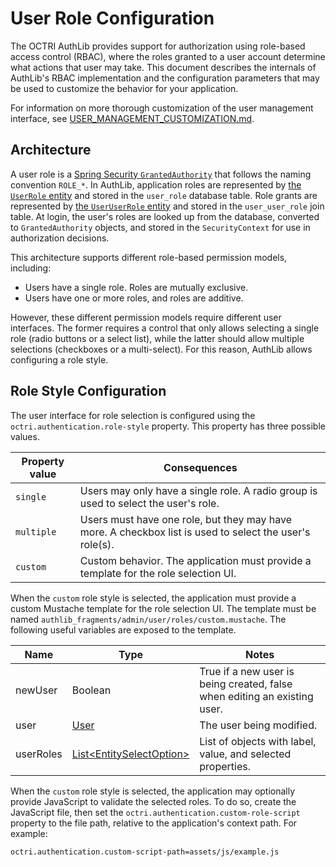 # User Role Configuration

The OCTRI AuthLib provides support for authorization using role-based access control (RBAC), where the roles granted to a user account determine what actions that user may take. This document describes the internals of AuthLib's RBAC implementation and the configuration parameters that may be used to customize the behavior for your application.

For information on more thorough customization of the user management interface, see [USER_MANAGEMENT_CUSTOMIZATION.md](USER_MANAGEMENT_CUSTOMIZATION.md).

## Architecture

A user role is a [Spring Security `GrantedAuthority`](https://docs.spring.io/spring-security/reference/servlet/authorization/architecture.html) that follows the naming convention `ROLE_*`. In AuthLib, application roles are represented by [the `UserRole` entity](../authentication_lib/src/main/java/org/octri/authentication/server/security/entity/UserRole.java) and stored in the `user_role` database table. Role grants are represented by [the `UserUserRole` entity](../authentication_lib/src/main/java/org/octri/authentication/server/security/entity/UserUserRole.java) and stored in the `user_user_role` join table. At login, the user's roles are looked up from the database, converted to `GrantedAuthority` objects, and stored in the `SecurityContext` for use in authorization decisions.

This architecture supports different role-based permission models, including:

* Users have a single role. Roles are mutually exclusive.
* Users have one or more roles, and roles are additive.

However, these different permission models require different user interfaces. The former requires a control that only allows selecting a single role (radio buttons or a select list), while the latter should allow multiple selections (checkboxes or a multi-select). For this reason, AuthLib allows configuring a role style.

## Role Style Configuration

The user interface for role selection is configured using the `octri.authentication.role-style` property. This property has three possible values.

| Property value | Consequences |
| - | - |
| `single` | Users may only have a single role. A radio group is used to select the user's role. |
| `multiple` | Users must have one role, but they may have more. A checkbox list is used to select the user's role(s). |
| `custom` | Custom behavior. The application must provide a template for the role selection UI. |

When the `custom` role style is selected, the application must provide a custom Mustache template for the role selection UI. The template must be named `authlib_fragments/admin/user/roles/custom.mustache`. The following useful variables are exposed to the template.

| Name | Type  | Notes  |
| - | - | - |
| newUser | Boolean | True if a new user is being created, false when editing an existing user. |
| user | [User](../authentication_lib/src/main/java/org/octri/authentication/server/security/entity/User.java) | The user being modified. |
| userRoles | [List<EntitySelectOption<UserRole>>](../authentication_lib/src/main/java/org/octri/authentication/) | List of objects with label, value, and selected properties. |


When the `custom` role style is selected, the application may optionally provide JavaScript to validate the selected roles. To do so, create the JavaScript file, then set the `octri.authentication.custom-role-script` property to the file path, relative to the application's context path. For example:

```properties
octri.authentication.custom-script-path=assets/js/example.js
```
